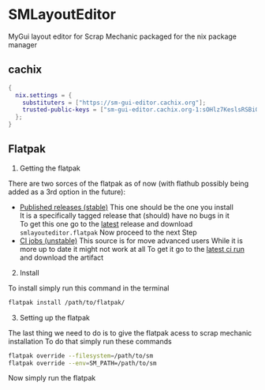 # SMLayoutEditor

MyGui layout editor for Scrap Mechanic packaged for the nix package manager

## cachix

```nix
{
  nix.settings = {
    substituters = ["https://sm-gui-editor.cachix.org"];
    trusted-public-keys = ["sm-gui-editor.cachix.org-1:sOHlz7KeslsRSBiGfE5G4Hbm7URIdtaI1zZSeL92m3s="];
  };
}
```

## Flatpak

1. Getting the flatpak

There are two sorces of the flatpak as of now (with flathub possibly being added as a 3rd option in the future):

- [Published releases (stable)](https://github.com/Tofixrs/sm_layout_editor/releases/latest)
  This one should be the one you install  
  It is a specifically tagged release that (should) have no bugs in it  
  To get this one go to the [latest](https://github.com/Tofixrs/sm_layout_editor/releases/latest) release and download `smlayouteditor.flatpak`
  Now proceed to the next Step
- [CI jobs (unstable)](https://github.com/Tofixrs/sm_layout_editor/actions/workflows/flatpak.yml)
  This source is for move advanced users
  While it is more up to date it might not work at all
  To get it go to the [latest ci run](https://github.com/Tofixrs/sm_layout_editor/actions/workflows/flatpak.yml) and download the artifact

2. Install

To install simply run this command in the terminal

```sh
flatpak install /path/to/flatpak/

```

3. Setting up the flatpak

The last thing we need to do is to give the flatpak acess to scrap mechanic installation
To do that simply run these commands

```sh
flatpak override --filesystem=/path/to/sm
flatpak override --env=SM_PATH=/path/to/sm

```

Now simply run the flatpak
